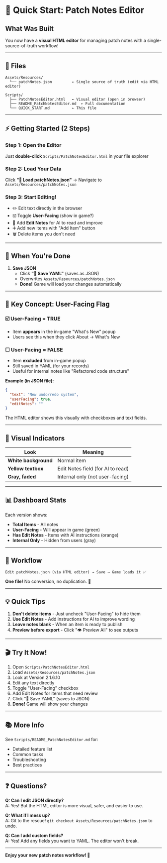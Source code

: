 # 🚀 Quick Start: Patch Notes Editor

## What Was Built

You now have a **visual HTML editor** for managing patch notes with a single-source-of-truth workflow!

---

## 📁 Files

```
Assets/Resources/
  └── patchNotes.json         ← Single source of truth (edit via HTML editor)

Scripts/
  ├── PatchNotesEditor.html   ← Visual editor (open in browser)
  ├── README_PatchNotesEditor.md  ← Full documentation
  └── QUICK_START.md          ← This file
```

---

## ⚡ Getting Started (2 Steps)

### Step 1: Open the Editor

Just **double-click** `Scripts/PatchNotesEditor.html` in your file explorer

### Step 2: Load Your Data

Click **"📁 Load patchNotes.json"** → Navigate to `Assets/Resources/patchNotes.json`

### Step 3: Start Editing!

- ✏️ Edit text directly in the browser
- ☑️ Toggle **User-Facing** (show in game?) 
- 📝 Add **Edit Notes** for AI to read and improve
- ➕ Add new items with "Add Item" button
- 🗑️ Delete items you don't need

---

## 💾 When You're Done

1. **Save JSON**
   - Click **"💾 Save YAML"** (saves as JSON)
   - Overwrites `Assets/Resources/patchNotes.json`
   - **Done!** Game will load your changes automatically

---

## 🎯 Key Concept: User-Facing Flag

### ☑️ User-Facing = TRUE
- Item **appears** in the in-game "What's New" popup
- Users see this when they click About → What's New

### ☐ User-Facing = FALSE
- Item **excluded** from in-game popup
- Still saved in YAML (for your records)
- Useful for internal notes like "Refactored code structure"

**Example (in JSON file):**
```json
{
  "text": "New undo/redo system",
  "userFacing": true,
  "editNotes": ""
}
```

The HTML editor shows this visually with checkboxes and text fields.

---

## 🎨 Visual Indicators

| Look | Meaning |
|------|---------|
| **White background** | Normal item |
| **Yellow textbox** | Edit Notes field (for AI to read) |
| **Gray, faded** | Internal only (not user-facing) |

---

## 📊 Dashboard Stats

Each version shows:
- **Total Items** - All notes
- **User-Facing** - Will appear in game (green)
- **Has Edit Notes** - Items with AI instructions (orange)
- **Internal Only** - Hidden from users (gray)

---

## 🔄 Workflow

```
Edit patchNotes.json (via HTML editor) → Save → Game loads it ✅
```

**One file!** No conversion, no duplication. 👑

---

## 💡 Quick Tips

1. **Don't delete items** - Just uncheck "User-Facing" to hide them
2. **Use Edit Notes** - Add instructions for AI to improve wording
3. **Leave notes blank** - When an item is ready to publish
4. **Preview before export** - Click "👁️ Preview All" to see outputs

---

## 🎬 Try It Now!

1. Open `Scripts/PatchNotesEditor.html`
2. Load `Assets/Resources/patchNotes.json`
3. Look at Version 2.1.6.10
4. Edit any text directly
5. Toggle "User-Facing" checkbox
6. Add Edit Notes for items that need review
7. Click "💾 Save YAML" (saves to JSON)
8. **Done!** Game will show your changes

---

## 📚 More Info

See `Scripts/README_PatchNotesEditor.md` for:
- Detailed feature list
- Common tasks
- Troubleshooting
- Best practices

---

## ❓ Questions?

**Q: Can I edit JSON directly?**  
A: Yes! But the HTML editor is more visual, safer, and easier to use.

**Q: What if I mess up?**  
A: Git to the rescue! `git checkout Assets/Resources/patchNotes.json` to undo.

**Q: Can I add custom fields?**  
A: Yes! Add any fields you want to YAML. The editor won't break.

---

**Enjoy your new patch notes workflow! 🎉**

